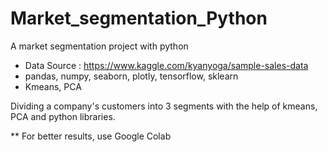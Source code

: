 # Market_segmentation_Python
A market segmentation project with python

* Data Source : https://www.kaggle.com/kyanyoga/sample-sales-data
* pandas, numpy, seaborn, plotly, tensorflow, sklearn
* Kmeans, PCA

Dividing a company's customers into 3 segments with the help of kmeans, PCA and python libraries.

** For better results, use Google Colab

